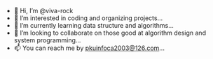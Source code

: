 - 👋 Hi, I’m @viva-rock
- 👀 I’m interested in coding and organizing projects...
- 🌱 I’m currently learning data structure and algorithms...
- 💞️ I’m looking to collaborate on those good at algorithm design and system programming...
- 📫 You can reach me by pkuinfoca2003@126.com...

<!---
viva-rock/viva-rock is a ✨ special ✨ repository because its `README.md` (this file) appears on your GitHub profile.
You can click the Preview link to take a look at your changes.
--->
